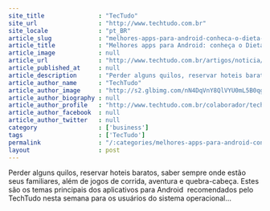 ```yaml
---
site_title               : "TecTudo"
site_url                 : "http://www.techtudo.com.br"
site_locale              : "pt_BR"
article_slug             : "melhores-apps-para-android-conheca-o-dieta-e-saude-real-racing-3-etc"
article_title            : "Melhores apps para Android: conheça o Dieta e Saúde, Real Racing 3 etc"
article_image            : null
article_url              : "http://www.techtudo.com.br/artigos/noticia/2013/02/dieta-e-saude-real-racing-3-e-outros-8-otimos-apps-e-jogos-para-android.html"
article_published_at     : null
article_description      : "Perder alguns quilos, reservar hoteis baratos, saber sempre onde estão seus familiares, além de jogos de corrida, aventura e quebra-cabeça. Estes são os temas principais dos aplicativos para Android  recomendados pelo TechTudo nesta semana para os usuários do sistema operacional..."
article_author_name      : "TechTudo"
article_author_image     : "http://s2.glbimg.com/nN4DqVnY8QlVYU0mL5B0qgXTz9w=/30x30/s2.glbimg.com/4FeiyRyg2_TGyapBqivgpmzr_wE=/0x0:75x75/75x75/s.glbimg.com/po/tt2/f/original/2013/01/21/ass-tt.png"
article_author_biography : null
article_author_profile   : "http://www.techtudo.com.br/colaborador/techtudo.html"
article_author_facebook  : null
article_author_twitter   : null
category                 : ['business']
tags                     : ['TecTudo']
permalink                : "/:categories/melhores-apps-para-android-conheca-o-dieta-e-saude-real-racing-3-etc/"
layout                   : post
---
```


Perder alguns quilos, reservar hoteis baratos, saber sempre onde estão seus familiares, além de jogos de corrida, aventura e quebra-cabeça. Estes são os temas principais dos aplicativos para Android  recomendados pelo TechTudo nesta semana para os usuários do sistema operacional...
